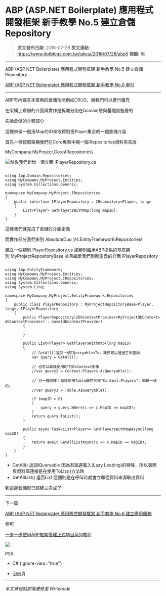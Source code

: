 # ABP (ASP.NET Boilerplate) 應用程式開發框架 新手教學 No.5 建立倉儲 Repository

> **原文發布日期:** 2016-07-28
> **原文連結:** https://www.dotblogs.com.tw/jakeuj/2016/07/28/abp5
> **標籤:** 無

---

ABP (ASP.NET Boilerplate) 應用程式開發框架 新手教學 No.5 建立倉儲 Repository

​[ABP (ASP.NET Boilerplate) 應用程式開發框架 新手教學 No.0 索引](https://dotblogs.com.tw/jakeuj/2016/07/28/abp0)

---

ABP有內建基本常用的倉儲功能例如CRUD，而我們可以進行擴充

在架構上倉儲的介面與實作是拆開分別在Domain層與基礎設施層的

先說倉儲的介面部分

這裡來做一個用Map的ID來取得對應Player集合的一個倉儲介面

首先一樣按照架構我們在Core專案中開一個IRepositories資料夾來放

MyCompany.MyProject.Core\IRepositories\

![](https://dotblogsfile.blob.core.windows.net/user/jakeuj/6b10a8cd-2443-44d7-8c9b-c0639abe6c6f/1469674105_26116.png)然後我們新增一個介面 IPlayerRepository.cs

```

using Abp.Domain.Repositories;
using MyCompany.MyProject.Entities;
using System.Collections.Generic;

namespace MyCompany.MyProject.IRepositories
{
    public interface IPlayerRepository : IRepository<Player, long>
    {
        List<Player> GetPlayersWithMap(long mapID);
    }
}
```

這樣我們就完成了倉儲的介面定義

而實作部分我們來到 AbsoluteDuo\_V4.EntityFramework\Repositories\

建立一個類別 PlayerRepository.cs 該類別繼承ABP提供的基底類別 MyProjectRepositoryBase 並且繼承我們剛剛定義的介面 IPlayerRepository

```

using Abp.EntityFramework;
using MyCompany.MyProject.Entities;
using MyCompany.MyProject.IRepositories;
using System.Collections.Generic;
using System.Linq;

namespace MyCompany.MyProject.EntityFramework.Repositories
{
    public class PlayerRepository : MyProjectRepositoryBase<Player, long>, IPlayerRepository
    {
        public PlayerRepository(IDbContextProvider<MyProjectDbContext> dbContextProvider) : base(dbContextProvider)
        {

        }

        public List<Player> GetPlayersWithMap(long mapID)
        {
            // GetAll()返回一個IQueryable<T>，我們可以通過它來查詢
            var query = GetAll();

            // 也可以直接使用EF的DbContext對象
            //var query2 = Context.Players.AsQueryable();

            // 另一種選擇：直接使用Table屬性代替"Context.Players"，都是一樣的。
            //var query3 = Table.AsQueryable();

            if (mapID > 0)
            {
                query = query.Where(c => c.MapID == mapID);
            }
            return query.ToList();
        }

        public async Task<List<Player>> GetPlayersWithMapAsync(long mapID)
        {
            return await GetAllListAsync(c => c.MapID == mapID);
        }
    }
}
```

* GetAll()
  返回IQueryable<T>
  因為有延遲載入(Lazy Loading)的特性，所以實際與資料庫連接是在使用ToList()方法時
* GetAllList()
  返回List<T>
  這個則是在呼叫時就會立即從資料來源取出資料

到這邊倉儲就已經建立完成了

---

下一篇

[ABP (ASP.NET Boilerplate) 應用程式開發框架 新手教學 No.6 建立應用服務](https://dotblogs.com.tw/jakeuj/2016/07/28/abp6)

參照

[一步一步使用ABP框架搭建正式項目系列教程](http://www.cnblogs.com/farb/p/4849791.html)

![](https://card.psnprofiles.com/1/jakeuj.png)

PS5

* C#
{ignore-vars="true"}

* 回首頁

---

*本文章從點部落遷移至 Writerside*
